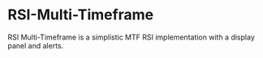 # RSI-Multi-Timeframe
RSI Multi-Timeframe is a simplistic MTF RSI implementation with a display panel and alerts.
